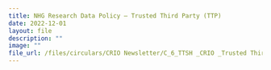 ```yaml
---
title: NHG Research Data Policy – Trusted Third Party (TTP)
date: 2022-12-01
layout: file
description: ""
image: ""
file_url: /files/circulars/CRIO Newsletter/C_6_TTSH _CRIO _Trusted Third Party (TTP).pdf
---
```

